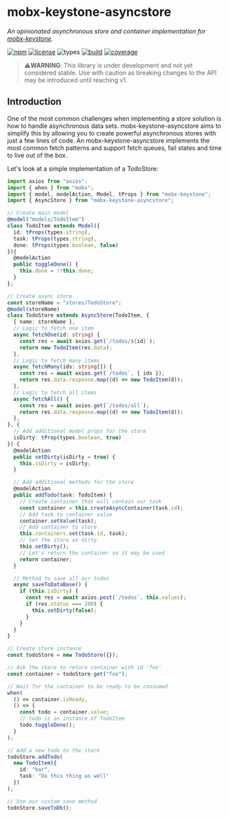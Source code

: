# mobx-keystone-asyncstore

_An opinionated asynchronous store and container implementation for [mobx-keystone](https://mobx-keystone.js.org/)._

[![npm](https://img.shields.io/npm/v/mobx-keystone-asyncstore.svg?style=flat-square&logo=npm)](https://www.npmjs.com/package/mobx-keystone)
[![license](https://img.shields.io/badge/license-MIT-blue.svg?style=flat-square)](https://github.com/mekwall/mobx-keystone-asyncstore/blob/master/LICENSE)
![types](https://img.shields.io/npm/types/mobx-keystone-asyncstore.svg?style=flat-square&logo=typescript)
[![build](https://img.shields.io/endpoint.svg?url=https%3A%2F%2Factions-badge.atrox.dev%2Fmekwall%2Fmobx-keystone-asyncstore%2Fbadge%3Fref%3Dmaster&label=build&style=flat-square)](https://actions-badge.atrox.dev/mekwall/mobx-keystone-asyncstore/goto?ref=master)
[![coverage](https://img.shields.io/codecov/c/github/mekwall/mobx-keystone-asyncstore?style=flat-square)](https://codecov.io/github/mekwall/mobx-keystone-asyncstore?branch=master)

> ⚠️**WARNING**: This library is under development and not yet considered stable. Use with caution as breaking changes to the API may be introduced until reaching v1.

## Introduction

One of the most common challenges when implementing a store solution is how to handle asynchronous data sets. mobx-keystone-asyncstore aims to simplify this by allowing you to create powerful asynchronous stores with just a few lines of code. An mobx-keystone-asyncstore implements the most common fetch patterns and support fetch queues, fail states and time to live out of the box.

Let's look at a simple implementation of a TodoStore:

```ts
import axios from "axios";
import { when } from "mobx";
import { model, modelAction, Model, tProps } from "mobx-keystone";
import { AsyncStore } from "mobx-keystone-asyncstore";

// Create main model
@model("models/TodoItem")
class TodoItem extends Model({
  id: tProps(types.string),
  task: tProps(types.string),
  done: tProps(types.boolean, false)
}){
  @modelAction
  public toggleDone() {
    this.done = !!this.done;
  }
};

// Create async store
const storeName = "stores/TodoStore";
@model(storeName)
class TodoStore extends AsyncStore(TodoItem, {
  { name: storeName },
  // Logic to fetch one item
  async fetchOne(id: string) {
    const res = await axios.get(`/todos/${id}`);
    return new TodoItem(res.data);
  },
  // Logic to fetch many items
  async fetchMany(ids: string[]) {
    const res = await axios.get(`/todos`, { ids });
    return res.data.response.map((d) => new TodoItem(d));
  },
  // Logic to fetch all items
  async fetchAll() {
    const res = await axios.get(`/todos/all`);
    return res.data.response.map((d) => new TodoItem(d));
  },
}, {
  // Add additional model props for the store
  isDirty: tProp(types.boolean, true)
}) {
  @modelAction
  public setDirty(isDirty = true) {
    this.isDirty = isDirty;
  }

  // Add additional methods for the store
  @modelAction
  public addTodo(task: TodoItem) {
    // Create container that will contain our task
    const container = this.createAsyncContainer(task.id);
    // Add task to container value
    container.setValue(task);
    // Add container to store
    this.containers.set(task.id, task);
    // Set the store as dirty
    this.setDirty();
    // Let's return the container so it may be used
    return container;
  }

  // Method to save all our todos
  async saveToDataBase() {
    if (this.isDirty) {
      const res = await axios.post(`/todos`, this.values);
      if (res.status === 200) {
        this.setDirty(false);
      }
    }
  }
}

// Create store instance
const todoStore = new TodoStore({});

// Ask the store to return container with id 'foo'
const container = todoStore.get("foo");

// Wait for the container to be ready to be consumed
when(
  () => container.isReady,
  () => {
    const todo = container.value;
    // todo is an instance of TodoItem
    todo.toggleDone();
  }
);

// Add a new todo to the store
todoStore.addTodo(
  new TodoItem({
    id: "bar",
    task: "Do this thing as well"
  })
);

// Use our custom save method
todoStore.saveToDb();
```
